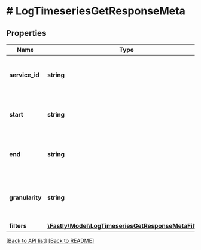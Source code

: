 # # LogTimeseriesGetResponseMeta

## Properties

Name | Type | Description | Notes
------------ | ------------- | ------------- | -------------
**service_id** | **string** | ID of the service for which data was returned. | [optional] 
**start** | **string** | Start time for the query as supplied in the request. | [optional] 
**end** | **string** | End time for the query as supplied in the request. | [optional] 
**granularity** | **string** | The granularity of the time buckets in the response. | [optional] 
**filters** | [**\Fastly\Model\LogTimeseriesGetResponseMetaFilters**](LogTimeseriesGetResponseMetaFilters.md) |  | [optional] 


[[Back to API list]](../../README.md#endpoints) [[Back to README]](../../README.md)
